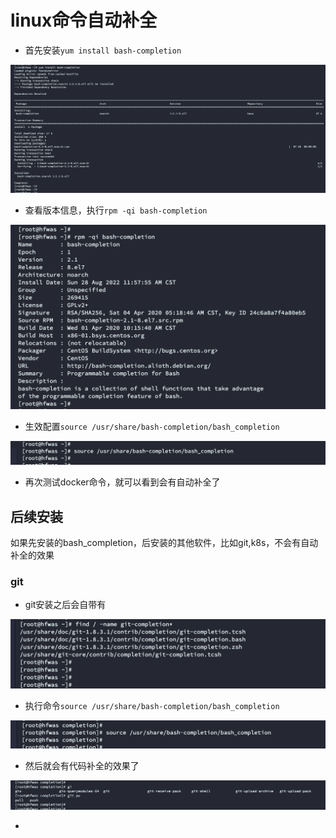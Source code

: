 # linux命令自动补全

- 首先安装`yum install bash-completion `

![image-20220828120042817](images/image-20220828120042817.png)

- 查看版本信息，执行`rpm -qi bash-completion`

![image-20220828120055671](images/image-20220828120055671.png)

- 生效配置`source /usr/share/bash-completion/bash_completion `

![image-20220828120109482](images/image-20220828120109482.png)

- 再次测试docker命令，就可以看到会有自动补全了



## 后续安装

如果先安装的bash_completion，后安装的其他软件，比如git,k8s，不会有自动补全的效果

### git

- git安装之后会自带有

![image-20220828121137360](images/image-20220828121137360.png)

- 执行命令`source /usr/share/bash-completion/bash_completion`

![image-20220828121216566](images/image-20220828121216566.png)

- 然后就会有代码补全的效果了

![image-20220828121244051](images/image-20220828121244051.png)

- 
